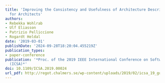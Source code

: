 ```yaml
---
title: 'Improving the Consistency and Usefulness of Architecture Descriptions: Guidelines
  for Architects'
authors:
- Rebekka Wohlrab
- Ulf Eliasson
- Patrizio Pelliccione
- Rogardt Heldal
date: '2019-03-01'
publishDate: '2024-09-28T18:20:04.455219Z'
publication_types:
- paper-conference
publication: '*Proc. of the 2019 IEEE International Conference on Software Architecture
  (ICSA)*'
doi: 10.1109/ICSA.2019.00024
url_pdf: http://regot.chalmers.se/wp-content/uploads/2019/02/icsa_19_guidelines.pdf
---
```

